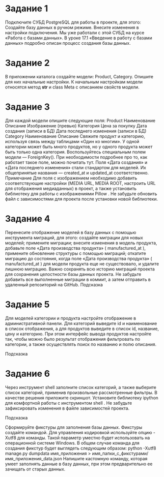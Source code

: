 # Задание 1
Подключите СУБД PostgreSQL для работы в проекте, для этого:
Создайте базу данных в ручном режиме.
Внесите изменения в настройки подключения.
Мы уже работали с этой СУБД на курсе «Работа с базами данных». В уроке 17.1 «Введение в работу с базами данных» подробно описан процесс создания базы данных.
# Задание 2
В приложении каталога создайте модели:
Product,
Category.
Опишите для них начальные настройки.
К начальным настройкам модели относятся метод 
__str__
 и 
class Meta
 с описанием свойств модели.
# Задание 3
Для каждой модели опишите следующие поля:
Product
Наименование
Описание
Изображение (превью)
Категория
Цена за покупку
Дата создания (записи в БД)
Дата последнего изменения (записи в БД)
Category
Наименование
Описание
Свяжите продукт и категорию, используя связь между таблицами «Один ко многим».
У одной категории может быть много продуктов, но у одного продукта может быть только одна категория.
Воспользуйтесь специальным полем модели — ForeignKey().
При необходимости подробнее про то, как работает такое поле, можно почитать тут.
Поля «Дата создания» и «Дата последнего изменения» стали стандартом для моделей. Их общепринятые названия — created_at и updated_at соответственно.
Примечание
Для поля с изображением необходимо добавить соответствующие настройки (MEDIA URL, MEDIA ROOT, настроить URL для отображения медиаданных) в проект, а также установить библиотеку для работы с изображениями 
Pillow
. Не забудьте обновить файл с зависимостями для проекта после установки новой библиотеки.
# Задание 4
Перенесите отображение моделей в базу данных с помощью инструмента миграций, для этого:
создайте миграции для новых моделей;
примените миграции;
внесите изменения в модель продукта, добавьте поле «Дата производства продукта» (
manufactured_at
), примените обновление структуры с помощью миграций;
откатите миграцию до состояния, когда поле «Дата производства продукта» (
manufactured_at
) для модели продукта еще не существовало, и удалите лишнюю миграцию.
Важно сохранять всю историю миграций проекта для сохранения целостности базы данных проекта.
Не забудьте добавить все выполненные миграции в коммит, а затем отправить в удаленный репозиторий на GitHub.
Подсказка
 
# Задание 5
Для моделей категории и продукта настройте отображение в административной панели. Для категорий выведите id и наименование в список отображения, а для продуктов выведите в список id, название, цену и категорию.
При этом интерфейс вывода продуктов настройте так, чтобы можно было результат отображения фильтровать по категории, а также осуществлять поиск по названию и полю описания.
 
Подсказка
 
# Задание 6
Через инструмент shell заполните список категорий, а также выберите список категорий, применив произвольные рассмотренные фильтры. В качестве решения приложите скриншот.
Установите библиотеку 
ipython
 для комфортной работы с инструментом 
shell
. Не забудьте зафиксировать изменения в файле зависимостей проекта.
 
Подсказка
 
Сформируйте фикстуры для заполнения базы данных.
Фикстуры создайте командой. Для управления кодировкой используйте опцию 
-Xutf8
 для команды. Такой параметр уместно будет использовать на операционной системе Windows.
В общем случае команда для создания фикстур будет выглядеть следующим образом:
python -Xutf8 manage.py dumpdata имя_приложения > имя_папки_с_фикстурами/имя_приложения_data.json
Напишите кастомную команду, которая умеет заполнять данные в базу данных, при этом предварительно ее зачищать от старых данных.
